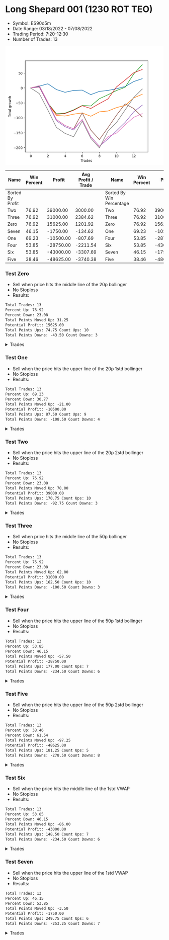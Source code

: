 # Long Shepard 001 (1230 ROT TEO) 
- Symbol: ES90d5m
- Date Range: 03/18/2022 - 07/08/2022
- Trading Period: 7:20-12:30
- Number of Trades: 13

![Plot](LongShepard001(1230ROTTEO)ES90d5m.png)

| Name | Win Percent | Profit | Avg Profit / Trade |     | Name | Win Percent | Profit | Avg Profit / Trade |
| ---- | ----------- | ------ | ------------------ | --- | ---- | ----------- | ------ | ------------------ |
| Sorted By <br> Profit | | | | | Sorted By <br> Win Percentage ||||
| Two | 76.92 | 39000.00 | 3000.00 |     | Two | 76.92 | 39000.00 | 3000.00 |
| Three | 76.92 | 31000.00 | 2384.62 |     | Three | 76.92 | 31000.00 | 2384.62 |
| Zero | 76.92 | 15625.00 | 1201.92 |     | Zero | 76.92 | 15625.00 | 1201.92 |
| Seven | 46.15 | -1750.00 | -134.62 |     | One | 69.23 | -10500.00 | -807.69 |
| One | 69.23 | -10500.00 | -807.69 |     | Four | 53.85 | -28750.00 | -2211.54 |
| Four | 53.85 | -28750.00 | -2211.54 |     | Six | 53.85 | -43000.00 | -3307.69 |
| Six | 53.85 | -43000.00 | -3307.69 |     | Seven | 46.15 | -1750.00 | -134.62 |
| Five | 38.46 | -48625.00 | -3740.38 |     | Five | 38.46 | -48625.00 | -3740.38 |

### Test Zero
* Sell when price hits the middle line of the 20p bollinger
* No Stoploss
* Results:
```
Total Trades: 13
Percent Up: 76.92
Percent Down: 23.08
Total Points Moved Up: 31.25
Potential Profit: 15625.00
Total Points Ups: 74.75 Count Ups: 10
Total Points Downs: -43.50 Count Downs: 3
```

<details><summary>Trades</summary>

<code>In: 2022-04-11 08:30:00		Out: 2022-04-11 08:45:10		Total Position Time: 15:10		Total Move Up: 6.00		Total to Date: 6.00</code> <br />
<code>In: 2022-04-21 10:25:00		Out: 2022-04-21 10:31:15		Total Position Time: 06:15		Total Move Up: 8.00		Total to Date: 14.00</code> <br />
<code>In: 2022-04-22 08:10:00		Out: 2022-04-22 09:36:00		Total Position Time: 86:00		Total Move Up: -19.25		Total to Date: -5.25</code> <br />
<code>In: 2022-04-22 11:20:00		Out: 2022-04-22 12:14:10		Total Position Time: 54:10		Total Move Up: -9.25		Total to Date: -14.50</code> <br />
<code>In: 2022-04-22 12:15:00		Out: 2022-04-22 12:20:10		Total Position Time: 05:10		Total Move Up: 6.25		Total to Date: -8.25</code> <br />
<code>In: 2022-05-02 11:00:00		Out: 2022-05-02 11:53:40		Total Position Time: 53:40		Total Move Up: 1.00		Total to Date: -7.25</code> <br />
<code>In: 2022-05-05 08:40:00		Out: 2022-05-05 09:28:00		Total Position Time: 48:00		Total Move Up: -15.00		Total to Date: -22.25</code> <br />
<code>In: 2022-05-05 09:10:00		Out: 2022-05-05 09:28:00		Total Position Time: 18:00		Total Move Up: 10.75		Total to Date: -11.50</code> <br />
<code>In: 2022-05-20 10:35:00		Out: 2022-05-20 10:44:05		Total Position Time: 09:05		Total Move Up: 3.25		Total to Date: -8.25</code> <br />
<code>In: 2022-05-24 08:00:00		Out: 2022-05-24 08:30:05		Total Position Time: 30:05		Total Move Up: 5.75		Total to Date: -2.50</code> <br />
<code>In: 2022-06-01 09:10:00		Out: 2022-06-01 09:41:05		Total Position Time: 31:05		Total Move Up: 7.25		Total to Date: 4.75</code> <br />
<code>In: 2022-06-13 08:15:00		Out: 2022-06-13 08:23:35		Total Position Time: 08:35		Total Move Up: 16.75		Total to Date: 21.50</code> <br />
<code>In: 2022-06-13 08:20:00		Out: 2022-06-13 08:25:10		Total Position Time: 05:10		Total Move Up: 9.75		Total to Date: 31.25</code> <br />


</details>

### Test One
* Sell when the price hits the upper line of the 20p 1std bollinger
* No Stoploss
* Results:
```
Total Trades: 13
Percent Up: 69.23
Percent Down: 30.77
Total Points Moved Up: -21.00
Potential Profit: -10500.00
Total Points Ups: 87.50 Count Ups: 9
Total Points Downs: -108.50 Count Downs: 4
```

<details><summary>Trades</summary>

<code>In: 2022-04-11 08:30:00		Out: 2022-04-11 10:01:25		Total Position Time: 91:25		Total Move Up: 3.50		Total to Date: 3.50</code> <br />
<code>In: 2022-04-21 10:25:00		Out: 2022-04-21 12:50:00		Total Position Time: 145:00		Total Move Up: -55.00		Total to Date: -51.50</code> <br />
<code>In: 2022-04-22 08:10:00		Out: 2022-04-22 12:16:55		Total Position Time: 246:55		Total Move Up: -40.50		Total to Date: -92.00</code> <br />
<code>In: 2022-04-22 11:20:00		Out: 2022-04-22 12:16:55		Total Position Time: 56:55		Total Move Up: -2.00		Total to Date: -94.00</code> <br />
<code>In: 2022-04-22 12:15:00		Out: 2022-04-22 12:20:10		Total Position Time: 05:10		Total Move Up: 6.25		Total to Date: -87.75</code> <br />
<code>In: 2022-05-02 11:00:00		Out: 2022-05-02 12:05:15		Total Position Time: 65:15		Total Move Up: 4.00		Total to Date: -83.75</code> <br />
<code>In: 2022-05-05 08:40:00		Out: 2022-05-05 10:00:25		Total Position Time: 80:25		Total Move Up: -11.00		Total to Date: -94.75</code> <br />
<code>In: 2022-05-05 09:10:00		Out: 2022-05-05 10:00:25		Total Position Time: 50:25		Total Move Up: 14.75		Total to Date: -80.00</code> <br />
<code>In: 2022-05-20 10:35:00		Out: 2022-05-20 11:44:45		Total Position Time: 69:45		Total Move Up: 2.75		Total to Date: -77.25</code> <br />
<code>In: 2022-05-24 08:00:00		Out: 2022-05-24 08:43:15		Total Position Time: 43:15		Total Move Up: 11.50		Total to Date: -65.75</code> <br />
<code>In: 2022-06-01 09:10:00		Out: 2022-06-01 10:01:25		Total Position Time: 51:25		Total Move Up: 7.25		Total to Date: -58.50</code> <br />
<code>In: 2022-06-13 08:15:00		Out: 2022-06-13 08:40:05		Total Position Time: 25:05		Total Move Up: 25.25		Total to Date: -33.25</code> <br />
<code>In: 2022-06-13 08:20:00		Out: 2022-06-13 08:40:05		Total Position Time: 20:05		Total Move Up: 12.25		Total to Date: -21.00</code> <br />


</details>

### Test Two
* Sell when the price hits the upper line of the 20p 2std bollinger
* No Stoploss
* Results:
```
Total Trades: 13
Percent Up: 76.92
Percent Down: 23.08
Total Points Moved Up: 78.00
Potential Profit: 39000.00
Total Points Ups: 170.75 Count Ups: 10
Total Points Downs: -92.75 Count Downs: 3
```

<details><summary>Trades</summary>

<code>In: 2022-04-11 08:30:00		Out: 2022-04-11 11:08:00		Total Position Time: 158:00		Total Move Up: 4.75		Total to Date: 4.75</code> <br />
<code>In: 2022-04-21 10:25:00		Out: 2022-04-21 12:50:00		Total Position Time: 145:00		Total Move Up: -55.00		Total to Date: -50.25</code> <br />
<code>In: 2022-04-22 08:10:00		Out: 2022-04-22 12:32:30		Total Position Time: 262:30		Total Move Up: -36.25		Total to Date: -86.50</code> <br />
<code>In: 2022-04-22 11:20:00		Out: 2022-04-22 12:32:30		Total Position Time: 72:30		Total Move Up: 2.25		Total to Date: -84.25</code> <br />
<code>In: 2022-04-22 12:15:00		Out: 2022-04-22 12:32:30		Total Position Time: 17:30		Total Move Up: 11.00		Total to Date: -73.25</code> <br />
<code>In: 2022-05-02 11:00:00		Out: 2022-05-02 12:09:40		Total Position Time: 69:40		Total Move Up: 14.50		Total to Date: -58.75</code> <br />
<code>In: 2022-05-05 08:40:00		Out: 2022-05-05 10:02:35		Total Position Time: 82:35		Total Move Up: -1.50		Total to Date: -60.25</code> <br />
<code>In: 2022-05-05 09:10:00		Out: 2022-05-05 10:02:35		Total Position Time: 52:35		Total Move Up: 24.25		Total to Date: -36.00</code> <br />
<code>In: 2022-05-20 10:35:00		Out: 2022-05-20 11:52:25		Total Position Time: 77:25		Total Move Up: 13.25		Total to Date: -22.75</code> <br />
<code>In: 2022-05-24 08:00:00		Out: 2022-05-24 08:45:05		Total Position Time: 45:05		Total Move Up: 14.25		Total to Date: -8.50</code> <br />
<code>In: 2022-06-01 09:10:00		Out: 2022-06-01 10:07:50		Total Position Time: 57:50		Total Move Up: 11.00		Total to Date: 2.50</code> <br />
<code>In: 2022-06-13 08:15:00		Out: 2022-06-13 09:34:05		Total Position Time: 79:05		Total Move Up: 44.25		Total to Date: 46.75</code> <br />
<code>In: 2022-06-13 08:20:00		Out: 2022-06-13 09:34:05		Total Position Time: 74:05		Total Move Up: 31.25		Total to Date: 78.00</code> <br />


</details>

### Test Three
* Sell when price hits the middle line of the 50p bollinger
* No Stoploss
* Results:
```
Total Trades: 13
Percent Up: 76.92
Percent Down: 23.08
Total Points Moved Up: 62.00
Potential Profit: 31000.00
Total Points Ups: 162.50 Count Ups: 10
Total Points Downs: -100.50 Count Downs: 3
```

<details><summary>Trades</summary>

<code>In: 2022-04-11 08:30:00		Out: 2022-04-11 11:06:45		Total Position Time: 156:45		Total Move Up: 3.25		Total to Date: 3.25</code> <br />
<code>In: 2022-04-21 10:25:00		Out: 2022-04-21 12:50:00		Total Position Time: 145:00		Total Move Up: -55.00		Total to Date: -51.75</code> <br />
<code>In: 2022-04-22 08:10:00		Out: 2022-04-22 12:32:30		Total Position Time: 262:30		Total Move Up: -36.25		Total to Date: -88.00</code> <br />
<code>In: 2022-04-22 11:20:00		Out: 2022-04-22 12:32:30		Total Position Time: 72:30		Total Move Up: 2.25		Total to Date: -85.75</code> <br />
<code>In: 2022-04-22 12:15:00		Out: 2022-04-22 12:32:30		Total Position Time: 17:30		Total Move Up: 11.00		Total to Date: -74.75</code> <br />
<code>In: 2022-05-02 11:00:00		Out: 2022-05-02 12:10:10		Total Position Time: 70:10		Total Move Up: 15.25		Total to Date: -59.50</code> <br />
<code>In: 2022-05-05 08:40:00		Out: 2022-05-05 11:20:00		Total Position Time: 160:00		Total Move Up: -9.25		Total to Date: -68.75</code> <br />
<code>In: 2022-05-05 09:10:00		Out: 2022-05-05 11:20:00		Total Position Time: 130:00		Total Move Up: 16.50		Total to Date: -52.25</code> <br />
<code>In: 2022-05-20 10:35:00		Out: 2022-05-20 11:54:00		Total Position Time: 79:00		Total Move Up: 15.50		Total to Date: -36.75</code> <br />
<code>In: 2022-05-24 08:00:00		Out: 2022-05-24 09:15:10		Total Position Time: 75:10		Total Move Up: 40.50		Total to Date: 3.75</code> <br />
<code>In: 2022-06-01 09:10:00		Out: 2022-06-01 10:38:00		Total Position Time: 88:00		Total Move Up: 22.75		Total to Date: 26.50</code> <br />
<code>In: 2022-06-13 08:15:00		Out: 2022-06-13 10:42:25		Total Position Time: 147:25		Total Move Up: 24.25		Total to Date: 50.75</code> <br />
<code>In: 2022-06-13 08:20:00		Out: 2022-06-13 10:42:25		Total Position Time: 142:25		Total Move Up: 11.25		Total to Date: 62.00</code> <br />


</details>

### Test Four
* Sell when the price hits the upper line of the 50p 1std bollinger
* No Stoploss
* Results:
```
Total Trades: 13
Percent Up: 53.85
Percent Down: 46.15
Total Points Moved Up: -57.50
Potential Profit: -28750.00
Total Points Ups: 177.00 Count Ups: 7
Total Points Downs: -234.50 Count Downs: 6
```

<details><summary>Trades</summary>

<code>In: 2022-04-11 08:30:00		Out: 2022-04-11 11:49:40		Total Position Time: 199:40		Total Move Up: 3.75		Total to Date: 3.75</code> <br />
<code>In: 2022-04-21 10:25:00		Out: 2022-04-21 12:50:00		Total Position Time: 145:00		Total Move Up: -55.00		Total to Date: -51.25</code> <br />
<code>In: 2022-04-22 08:10:00		Out: 2022-04-22 12:50:00		Total Position Time: 280:00		Total Move Up: -58.50		Total to Date: -109.75</code> <br />
<code>In: 2022-04-22 11:20:00		Out: 2022-04-22 12:50:00		Total Position Time: 90:00		Total Move Up: -20.00		Total to Date: -129.75</code> <br />
<code>In: 2022-04-22 12:15:00		Out: 2022-04-22 12:50:00		Total Position Time: 35:00		Total Move Up: -11.25		Total to Date: -141.00</code> <br />
<code>In: 2022-05-02 11:00:00		Out: 2022-05-02 12:20:25		Total Position Time: 80:25		Total Move Up: 35.50		Total to Date: -105.50</code> <br />
<code>In: 2022-05-05 08:40:00		Out: 2022-05-05 12:50:00		Total Position Time: 250:00		Total Move Up: -57.75		Total to Date: -163.25</code> <br />
<code>In: 2022-05-05 09:10:00		Out: 2022-05-05 12:50:00		Total Position Time: 220:00		Total Move Up: -32.00		Total to Date: -195.25</code> <br />
<code>In: 2022-05-20 10:35:00		Out: 2022-05-20 12:29:35		Total Position Time: 114:35		Total Move Up: 24.00		Total to Date: -171.25</code> <br />
<code>In: 2022-05-24 08:00:00		Out: 2022-05-24 10:40:25		Total Position Time: 160:25		Total Move Up: 27.75		Total to Date: -143.50</code> <br />
<code>In: 2022-06-01 09:10:00		Out: 2022-06-01 11:15:20		Total Position Time: 125:20		Total Move Up: 28.00		Total to Date: -115.50</code> <br />
<code>In: 2022-06-13 08:15:00		Out: 2022-06-13 10:48:30		Total Position Time: 153:30		Total Move Up: 35.50		Total to Date: -80.00</code> <br />
<code>In: 2022-06-13 08:20:00		Out: 2022-06-13 10:48:30		Total Position Time: 148:30		Total Move Up: 22.50		Total to Date: -57.50</code> <br />


</details>

### Test Five
* Sell when the price hits the upper line of the 50p 2std bollinger
* No Stoploss
* Results:
```
Total Trades: 13
Percent Up: 38.46
Percent Down: 61.54
Total Points Moved Up: -97.25
Potential Profit: -48625.00
Total Points Ups: 181.25 Count Ups: 5
Total Points Downs: -278.50 Count Downs: 8
```

<details><summary>Trades</summary>

<code>In: 2022-04-11 08:30:00		Out: 2022-04-11 11:52:05		Total Position Time: 202:05		Total Move Up: 7.75		Total to Date: 7.75</code> <br />
<code>In: 2022-04-21 10:25:00		Out: 2022-04-21 12:50:00		Total Position Time: 145:00		Total Move Up: -55.00		Total to Date: -47.25</code> <br />
<code>In: 2022-04-22 08:10:00		Out: 2022-04-22 12:50:00		Total Position Time: 280:00		Total Move Up: -58.50		Total to Date: -105.75</code> <br />
<code>In: 2022-04-22 11:20:00		Out: 2022-04-22 12:50:00		Total Position Time: 90:00		Total Move Up: -20.00		Total to Date: -125.75</code> <br />
<code>In: 2022-04-22 12:15:00		Out: 2022-04-22 12:50:00		Total Position Time: 35:00		Total Move Up: -11.25		Total to Date: -137.00</code> <br />
<code>In: 2022-05-02 11:00:00		Out: 2022-05-02 12:30:30		Total Position Time: 90:30		Total Move Up: 53.75		Total to Date: -83.25</code> <br />
<code>In: 2022-05-05 08:40:00		Out: 2022-05-05 12:50:00		Total Position Time: 250:00		Total Move Up: -57.75		Total to Date: -141.00</code> <br />
<code>In: 2022-05-05 09:10:00		Out: 2022-05-05 12:50:00		Total Position Time: 220:00		Total Move Up: -32.00		Total to Date: -173.00</code> <br />
<code>In: 2022-05-20 10:35:00		Out: 2022-05-20 12:36:10		Total Position Time: 121:10		Total Move Up: 40.00		Total to Date: -133.00</code> <br />
<code>In: 2022-05-24 08:00:00		Out: 2022-05-24 11:09:30		Total Position Time: 189:30		Total Move Up: 42.00		Total to Date: -91.00</code> <br />
<code>In: 2022-06-01 09:10:00		Out: 2022-06-01 11:23:30		Total Position Time: 133:30		Total Move Up: 37.75		Total to Date: -53.25</code> <br />
<code>In: 2022-06-13 08:15:00		Out: 2022-06-13 12:50:00		Total Position Time: 275:00		Total Move Up: -15.50		Total to Date: -68.75</code> <br />
<code>In: 2022-06-13 08:20:00		Out: 2022-06-13 12:50:00		Total Position Time: 270:00		Total Move Up: -28.50		Total to Date: -97.25</code> <br />


</details>

### Test Six
* Sell when the price hits the middle line of the 1std VWAP
* No Stoploss
* Results:
```
Total Trades: 13
Percent Up: 53.85
Percent Down: 46.15
Total Points Moved Up: -86.00
Potential Profit: -43000.00
Total Points Ups: 148.50 Count Ups: 7
Total Points Downs: -234.50 Count Downs: 6
```

<details><summary>Trades</summary>

<code>In: 2022-04-11 08:30:00		Out: 2022-04-11 11:52:05		Total Position Time: 202:05		Total Move Up: 7.75		Total to Date: 7.75</code> <br />
<code>In: 2022-04-21 10:25:00		Out: 2022-04-21 12:50:00		Total Position Time: 145:00		Total Move Up: -55.00		Total to Date: -47.25</code> <br />
<code>In: 2022-04-22 08:10:00		Out: 2022-04-22 12:50:00		Total Position Time: 280:00		Total Move Up: -58.50		Total to Date: -105.75</code> <br />
<code>In: 2022-04-22 11:20:00		Out: 2022-04-22 12:50:00		Total Position Time: 90:00		Total Move Up: -20.00		Total to Date: -125.75</code> <br />
<code>In: 2022-04-22 12:15:00		Out: 2022-04-22 12:50:00		Total Position Time: 35:00		Total Move Up: -11.25		Total to Date: -137.00</code> <br />
<code>In: 2022-05-02 11:00:00		Out: 2022-05-02 12:16:15		Total Position Time: 76:15		Total Move Up: 30.50		Total to Date: -106.50</code> <br />
<code>In: 2022-05-05 08:40:00		Out: 2022-05-05 12:50:00		Total Position Time: 250:00		Total Move Up: -57.75		Total to Date: -164.25</code> <br />
<code>In: 2022-05-05 09:10:00		Out: 2022-05-05 12:50:00		Total Position Time: 220:00		Total Move Up: -32.00		Total to Date: -196.25</code> <br />
<code>In: 2022-05-20 10:35:00		Out: 2022-05-20 12:34:05		Total Position Time: 119:05		Total Move Up: 32.75		Total to Date: -163.50</code> <br />
<code>In: 2022-05-24 08:00:00		Out: 2022-05-24 08:44:50		Total Position Time: 44:50		Total Move Up: 12.50		Total to Date: -151.00</code> <br />
<code>In: 2022-06-01 09:10:00		Out: 2022-06-01 11:04:50		Total Position Time: 114:50		Total Move Up: 27.50		Total to Date: -123.50</code> <br />
<code>In: 2022-06-13 08:15:00		Out: 2022-06-13 08:39:15		Total Position Time: 24:15		Total Move Up: 25.25		Total to Date: -98.25</code> <br />
<code>In: 2022-06-13 08:20:00		Out: 2022-06-13 08:39:15		Total Position Time: 19:15		Total Move Up: 12.25		Total to Date: -86.00</code> <br />


</details>

### Test Seven
* Sell when the price hits the upper line of the 1std VWAP
* No Stoploss
* Results:
```
Total Trades: 13
Percent Up: 46.15
Percent Down: 53.85
Total Points Moved Up: -3.50
Potential Profit: -1750.00
Total Points Ups: 249.75 Count Ups: 6
Total Points Downs: -253.25 Count Downs: 7
```

<details><summary>Trades</summary>

<code>In: 2022-04-11 08:30:00		Out: 2022-04-11 12:50:00		Total Position Time: 260:00		Total Move Up: -18.75		Total to Date: -18.75</code> <br />
<code>In: 2022-04-21 10:25:00		Out: 2022-04-21 12:50:00		Total Position Time: 145:00		Total Move Up: -55.00		Total to Date: -73.75</code> <br />
<code>In: 2022-04-22 08:10:00		Out: 2022-04-22 12:50:00		Total Position Time: 280:00		Total Move Up: -58.50		Total to Date: -132.25</code> <br />
<code>In: 2022-04-22 11:20:00		Out: 2022-04-22 12:50:00		Total Position Time: 90:00		Total Move Up: -20.00		Total to Date: -152.25</code> <br />
<code>In: 2022-04-22 12:15:00		Out: 2022-04-22 12:50:00		Total Position Time: 35:00		Total Move Up: -11.25		Total to Date: -163.50</code> <br />
<code>In: 2022-05-02 11:00:00		Out: 2022-05-02 12:30:25		Total Position Time: 90:25		Total Move Up: 52.50		Total to Date: -111.00</code> <br />
<code>In: 2022-05-05 08:40:00		Out: 2022-05-05 12:50:00		Total Position Time: 250:00		Total Move Up: -57.75		Total to Date: -168.75</code> <br />
<code>In: 2022-05-05 09:10:00		Out: 2022-05-05 12:50:00		Total Position Time: 220:00		Total Move Up: -32.00		Total to Date: -200.75</code> <br />
<code>In: 2022-05-20 10:35:00		Out: 2022-05-20 12:50:00		Total Position Time: 135:00		Total Move Up: 56.00		Total to Date: -144.75</code> <br />
<code>In: 2022-05-24 08:00:00		Out: 2022-05-24 08:59:15		Total Position Time: 59:15		Total Move Up: 29.00		Total to Date: -115.75</code> <br />
<code>In: 2022-06-01 09:10:00		Out: 2022-06-01 12:50:00		Total Position Time: 220:00		Total Move Up: 42.25		Total to Date: -73.50</code> <br />
<code>In: 2022-06-13 08:15:00		Out: 2022-06-13 09:33:55		Total Position Time: 78:55		Total Move Up: 41.50		Total to Date: -32.00</code> <br />
<code>In: 2022-06-13 08:20:00		Out: 2022-06-13 09:33:55		Total Position Time: 73:55		Total Move Up: 28.50		Total to Date: -3.50</code> <br />


</details>